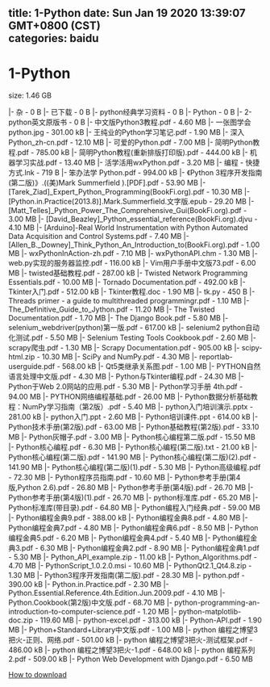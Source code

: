 
title: 1-Python
date: Sun Jan 19 2020 13:39:07 GMT+0800 (CST)    
categories: baidu
---

# 1-Python
size: 1.46 GB
 
 
|- 杂 - 0 B
|- 已下载 - 0 B
|- python经典学习资料 - 0 B
|- Python - 0 B
|- 2-python英文原版书 - 0 B
|- 中文版Python3教程.pdf - 4.60 MB
|- 一张图学会python.jpg - 301.00 kB
|- 王纯业的Python学习笔记.pdf - 1.90 MB
|- 深入Python_zh-cn.pdf - 12.10 MB
|- 可爱的Python.pdf - 7.00 MB
|- 简明Python教程.pdf - 785.00 kB
|- 简明Python教程(重新排版打印版).pdf - 444.00 kB
|- 机器学习实战.pdf - 13.40 MB
|- 活学活用wxPython.pdf - 3.20 MB
|- 编程 - 快捷方式.lnk - 719 B
|- 笨办法学 Python.pdf - 994.00 kB
|- 《Python 3程序开发指南(第二版)》.((美)Mark Summerfield ).[PDF].pdf - 53.90 MB
|- [Tarek_Ziad]_Expert_Python_Programming(BookFi.org).pdf - 10.30 MB
|- [Python.in.Practice(2013.8)].Mark.Summerfield.文字版.epub - 29.20 MB
|- [Matt_Telles]_Python_Power_The_Comprehensive_Gui(BookFi.org).pdf - 3.00 MB
|- [David_Beazley]_Python_essential_reference(BookFi.org).djvu - 4.10 MB
|- [Arduino]-Real World Instrumentation with Python Automated Data Acquisition and Control Systems.pdf - 7.40 MB
|- [Allen_B._Downey]_Think_Python_An_Introduction_to(BookFi.org).pdf - 1.00 MB
|- wxPythonInAction-zh.pdf - 7.10 MB
|- wxPythonAPI.chm - 1.30 MB
|- web.py实现的服务器监控.pdf - 116.00 kB
|- Vim用户手册中文版73.pdf - 6.00 MB
|- twisted基础教程.pdf - 287.00 kB
|- Twisted Network Programming Essentials.pdf - 10.00 MB
|- Tornado Documentation.pdf - 492.00 kB
|- Tkinter入门.pdf - 512.00 kB
|- Tkinter教程.doc - 1.90 MB
|- tk.py - 450 B
|- Threads primer - a guide to multithreaded programmingr.pdf - 1.10 MB
|- The_Definitive_Guide_to_Jython.pdf - 11.20 MB
|- The Twisted Documentation.pdf - 1.70 MB
|- The Django Book.pdf - 5.80 MB
|- selenium_webdriver(python)第一版.pdf - 617.00 kB
|- selenium2 python自动化测试.pdf - 5.50 MB
|- Selenium Testing Tools Cookbook.pdf - 2.60 MB
|- scrapy爬虫.pdf - 1.30 MB
|- Scrapy Documentation.pdf - 905.00 kB
|- scipy-html.zip - 10.30 MB
|- SciPy and NumPy.pdf - 4.30 MB
|- reportlab-userguide.pdf - 568.00 kB
|- Qt5类继承关系图.pdf - 1.00 MB
|- PYTHON自然语言处理中文版.pdf - 4.30 MB
|- Python与Tkinter编程.pdf - 24.30 MB
|- Python于Web 2.0网站的应用.pdf - 5.30 MB
|- Python学习手册 4th.pdf - 94.00 MB
|- PYTHON网络编程基础.pdf - 26.00 MB
|- Python数据分析基础教程：NumPy学习指南（第2版）.pdf - 5.40 MB
|- python入门培训演示.pptx - 281.00 kB
|- python入门.ppt - 2.60 MB
|- Python培训课件.ppt - 614.00 kB
|- Python技术手册(第2版).pdf - 63.00 MB
|- Python基础教程(第2版).pdf - 33.10 MB
|- Python灰帽子.pdf - 3.00 MB
|- Python核心编程第二版.pdf - 15.50 MB
|- Python核心编程.pdf - 6.30 MB
|- Python核心编程(第二版).txt - 21.00 kB
|- Python核心编程(第二版).pdf - 141.90 MB
|- Python核心编程(第二版)(2).pdf - 141.90 MB
|- Python核心编程(第二版)(1).pdf - 5.30 MB
|- Python高级编程.pdf - 72.30 MB
|- Python程序员指南.pdf - 10.60 MB
|- Python参考手册(第4版,Python 2.6).pdf - 26.80 MB
|- Python参考手册(第4版).pdf - 26.70 MB
|- Python参考手册(第4版)(1).pdf - 26.70 MB
|- python标准库.pdf - 65.20 MB
|- Python标准库(带目录).pdf - 64.80 MB
|- Python编程入门经典.pdf - 59.00 MB
|- Python编程金典9.pdf - 388.00 kB
|- Python编程金典8.pdf - 4.80 MB
|- Python编程金典7.pdf - 4.80 MB
|- Python编程金典6.pdf - 8.50 MB
|- Python编程金典5.pdf - 6.20 MB
|- Python编程金典4.pdf - 5.40 MB
|- Python编程金典3.pdf - 6.30 MB
|- Python编程金典2.pdf - 8.90 MB
|- Python编程金典1.pdf - 5.30 MB
|- Python_API_example.zip - 11.00 kB
|- Python_Algorithms.pdf - 4.70 MB
|- PythonScript_1.0.2.0.msi - 10.60 MB
|- PythonQt2.1_Qt4.8.zip - 1.30 MB
|- Python3程序开发指南(第二版).pdf - 28.30 MB
|- python.pdf - 390.00 kB
|- Python.in.Practice.pdf - 2.30 MB
|- Python.Essential.Reference.4th.Edition.Jun.2009.pdf - 4.10 MB
|- Python.Cookbook(第2版)中文版.pdf - 68.70 MB
|- python-programming-an-introduction-to-computer-science.pdf - 1.20 MB
|- python-matplotlib-doc.zip - 119.60 MB
|- python-excel.pdf - 313.00 kB
|- Python-API.pdf - 1.90 MB
|- Python+Standard+Library中文版.pdf - 1.00 MB
|- python 编程之博望3把火-正则、网络.pdf - 501.00 kB
|- python 编程之博望3把火-测试框架.pdf - 486.00 kB
|- python 编程之博望3把火-1.pdf - 648.00 kB
|- python 编程系列2.pdf - 509.00 kB
|- Python Web Development with Django.pdf - 6.50 MB

[How to download](https://bpcam.bemobtrk.com/go/2ceec3aa-1ca2-46d6-b9ff-aaa5c184517c?jno=1281)